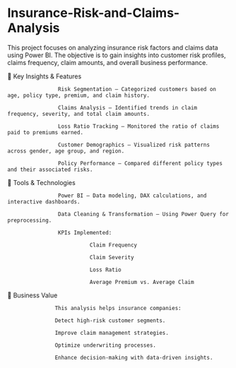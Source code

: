# Insurance-Risk-and-Claims-Analysis
This project focuses on analyzing insurance risk factors and claims data using Power BI. The objective is to gain insights into customer risk profiles, claims frequency, claim amounts, and overall business performance.

🔹 Key Insights & Features

                    Risk Segmentation – Categorized customers based on age, policy type, premium, and claim history.

                    Claims Analysis – Identified trends in claim frequency, severity, and total claim amounts.

                    Loss Ratio Tracking – Monitored the ratio of claims paid to premiums earned.

                    Customer Demographics – Visualized risk patterns across gender, age group, and region.

                    Policy Performance – Compared different policy types and their associated risks.

🔹 Tools & Technologies

                    Power BI – Data modeling, DAX calculations, and interactive dashboards.

                    Data Cleaning & Transformation – Using Power Query for preprocessing.

                    KPIs Implemented:

                              Claim Frequency

                              Claim Severity

                              Loss Ratio

                              Average Premium vs. Average Claim


🔹 Business Value

                   This analysis helps insurance companies:

                   Detect high-risk customer segments.

                   Improve claim management strategies.

                   Optimize underwriting processes.

                   Enhance decision-making with data-driven insights.

                              
